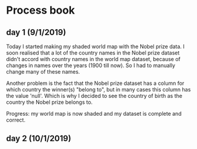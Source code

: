 # Process book

## day 1 (9/1/2019)

Today I started making my shaded world map with the Nobel prize data. I soon realised that a lot of the country
names in the Nobel prize dataset didn't accord with country names in the world map dataset, because of
changes in names over the years (1900 till now).
So I had to manually change many of these names.

Another problem is the fact that the Nobel prize dataset has a column for which country the winner(s) "belong to",
but in many cases this column has the value 'null'.
Which is why I decided to see the country of birth as the country the Nobel prize belongs to.

Progress: my world map is now shaded and my dataset is complete and correct.

## day 2 (10/1/2019)
